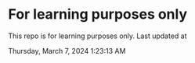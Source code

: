 # For learning purposes only
This repo is for learning purposes only.
Last updated at

Thursday, March 7, 2024 1:23:13 AM


